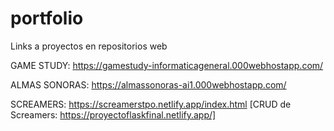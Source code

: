 # portfolio

Links a proyectos en repositorios web

GAME STUDY: https://gamestudy-informaticageneral.000webhostapp.com/

ALMAS SONORAS: https://almassonoras-ai1.000webhostapp.com/

SCREAMERS: https://screamerstpo.netlify.app/index.html
[CRUD de Screamers: https://proyectoflaskfinal.netlify.app/]
